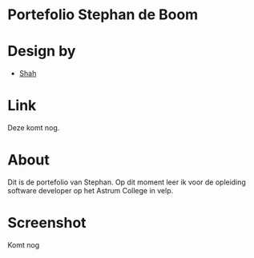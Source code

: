 # Portefolio Stephan de Boom

# Design by

- [Shah](https://www.figma.com/community/file/1116316830579955404)

# Link

Deze komt nog.

# About

Dit is de portefolio van Stephan.
Op dit moment leer ik voor de opleiding software developer op het Astrum College in velp.


# Screenshot

Komt nog
